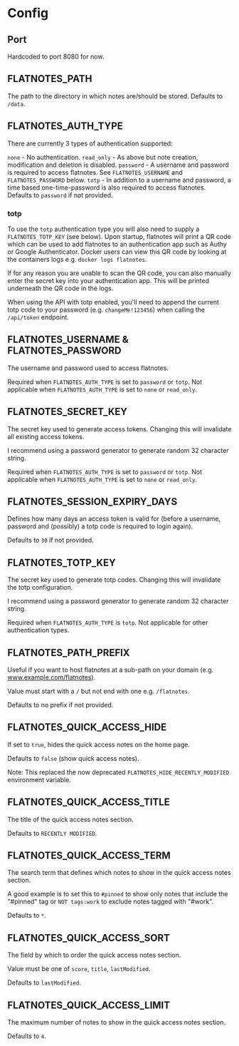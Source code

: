# Config

## Port

Hardcoded to port 8080 for now.

## FLATNOTES_PATH

The path to the directory in which notes are/should be stored. Defaults to `/data`.

## FLATNOTES_AUTH_TYPE

There are currently 3 types of authentication supported:

`none` - No authentication.
`read_only` - As above but note creation, modification and deletion is disabled.
`password` - A username and password is required to access flatnotes. See `FLATNOTES_USERNAME` and `FLATNOTES_PASSWORD` below.
`totp` - In addition to a username and password, a time based one-time-password is also required to access flatnotes.
Defaults to `password` if not provided.

### totp

To use the `totp` authentication type you will also need to supply a `FLATNOTES_TOTP_KEY` (see below). Upon startup, flatnotes will print a QR code which can be used to add flatnotes to an authentication app such as Authy or Google Authenticator. Docker users can view this QR code by looking at the containers logs e.g. `docker logs flatnotes`.

If for any reason you are unable to scan the QR code, you can also manually enter the secret key into your authentication app. This will be printed underneath the QR code in the logs.

When using the API with totp enabled, you'll need to append the current totp code to your password (e.g. `changeMe!123456`) when calling the `/api/token` endpoint.

## FLATNOTES_USERNAME & FLATNOTES_PASSWORD

The username and password used to access flatnotes.

Required when `FLATNOTES_AUTH_TYPE` is set to `password` or `totp`. Not applicable when `FLATNOTES_AUTH_TYPE` is set to `none` or `read_only`.

## FLATNOTES_SECRET_KEY

The secret key used to generate access tokens. Changing this will invalidate all existing access tokens.

I recommend using a password generator to generate random 32 character string.

Required when `FLATNOTES_AUTH_TYPE` is set to `password` or `totp`. Not applicable when `FLATNOTES_AUTH_TYPE` is set to `none` or `read_only`.

## FLATNOTES_SESSION_EXPIRY_DAYS

Defines how many days an access token is valid for (before a username, password and (possibly) a totp code is required to login again).

Defaults to `30` if not provided.

## FLATNOTES_TOTP_KEY

The secret key used to generate totp codes. Changing this will invalidate the totp configuration.

I recommend using a password generator to generate random 32 character string.

Required when `FLATNOTES_AUTH_TYPE` is `totp`. Not applicable for other authentication types.

## FLATNOTES_PATH_PREFIX

Useful if you want to host flatnotes at a sub-path on your domain (e.g. www.example.com/flatnotes).

Value must start with a `/` but not end with one e.g. `/flatnotes`.

Defaults to no prefix if not provided.

## FLATNOTES_QUICK_ACCESS_HIDE

If set to `true`, hides the quick access notes on the home page.

Defaults to `false` (show quick access notes).

Note: This replaced the now deprecated `FLATNOTES_HIDE_RECENTLY_MODIFIED` environment variable.

## FLATNOTES_QUICK_ACCESS_TITLE

The title of the quick access notes section.

Defaults to `RECENTLY MODIFIED`.

## FLATNOTES_QUICK_ACCESS_TERM

The search term that defines which notes to show in the quick access notes section.

A good example is to set this to `#pinned` to show only notes that include the "#pinned" tag or `NOT tags:work` to exclude notes tagged with "#work".

Defaults to `*`.

## FLATNOTES_QUICK_ACCESS_SORT

The field by which to order the quick access notes section.

Value must be one of `score`, `title`, `lastModified`.

Defaults to `lastModified`.

## FLATNOTES_QUICK_ACCESS_LIMIT

The maximum number of notes to show in the quick access notes section.

Defaults to `4`.